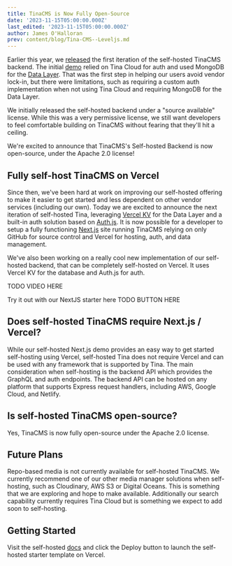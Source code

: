 ```yaml
---
title: TinaCMS is Now Fully Open-Source
date: '2023-11-15T05:00:00.000Z'
last_edited: '2023-11-15T05:00:00.000Z'
author: James O'Halloran
prev: content/blog/Tina-CMS--Leveljs.md
---
```


Earlier this year, we [released](/blog/self-hosted-datalayer/ "released") the first iteration of the self-hosted TinaCMS backend. The initial [demo](https://github.com/tinacms/tina-self-hosted-demo/tree/274c0d9ee004629ff0cef2539b56c88324abd8f8) relied on Tina Cloud for auth and used MongoDB for the [Data Layer](/blog/self-hosted-datalayer/). That was the first step in helping our users avoid vendor lock-in, but there were limitations, such as requiring a custom auth implementation when not using Tina Cloud and requiring MongoDB for the Data Layer.

We initially released the self-hosted backend under a "source available" license. While this was a very permissive license, we still want developers to feel comfortable building on TinaCMS without fearing that they'll hit a ceiling.

We're excited to announce that TinaCMS's Self-hosted Backend is now open-source, under the Apache 2.0 license!

## Fully self-host TinaCMS on Vercel

Since then, we've been hard at work on improving our self-hosted offering to make it easier to get started and less dependent on other vendor services (including our own). Today we are excited to announce the next iteration of self-hosted Tina, leveraging [Vercel KV](https://vercel.com/docs/storage/vercel-kv) for the Data Layer and a built-in auth solution based on [Auth.js](https://authjs.dev/). It is now possible for a developer to setup a fully functioning [Next.js](https://nextjs.org/) site running TinaCMS relying on only GitHub for source control and Vercel for hosting, auth, and data management.

We've also been working on a really cool new implementation of our self-hosted backend, that can be completely self-hosted on Vercel.
It uses Vercel KV for the database and Auth.js for auth.

TODO VIDEO HERE

Try it out with our NextJS starter here TODO BUTTON HERE

## Does self-hosted TinaCMS require Next.js / Vercel?

While our self-hosted Next.js demo provides an easy way to get started self-hosting using Vercel, self-hosted Tina does not require Vercel and can be used with any framework that is supported by Tina. The main consideration when self-hosting is the backend API which provides the GraphQL and auth endpoints. The backend API can be hosted on any platform that supports Express request handlers, including AWS, Google Cloud, and Netlify.

## Is self-hosted TinaCMS open-source?

Yes, TinaCMS is now fully open-source under the Apache 2.0 license.

## Future Plans

Repo-based media is not currently available for self-hosted TinaCMS. We currently recommend one of our other media manager solutions when self-hosting, such as Cloudinary, AWS S3 or Digital Oceans. This is something that we are exploring and hope to make available. Additionally our search capability currently requires Tina Cloud but is something we expect to add soon to self-hosting.

## Getting Started

Visit the self-hosted [docs](/docs/self-hosted/starters/nextjs-vercel/) and click the Deploy button to launch the self-hosted starter template on Vercel.
